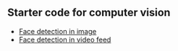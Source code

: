 ## Starter code for computer vision <br>
  * [Face detection in image ](https://github.com/lokeshdangi/Computer-Vision/blob/master/module-1/Face-detection-in-image.ipynb)<br>
  * [Face detection in video feed](https://github.com/lokeshdangi/Computer-Vision/blob/master/module-1/Face-detection-in-video-feed.ipynb)
